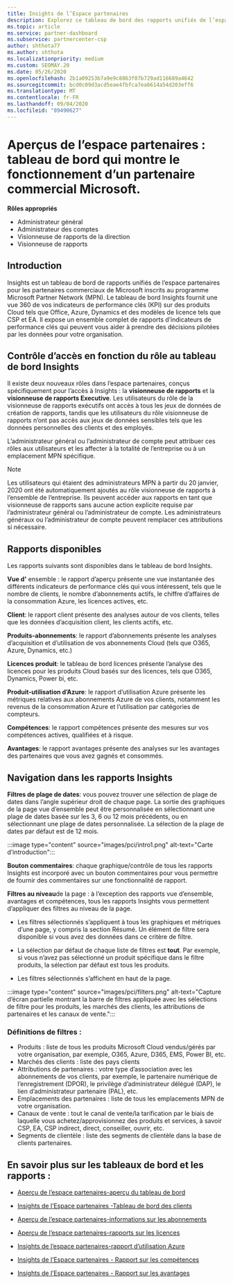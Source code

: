 ```yaml
---
title: Insights de l’Espace partenaires
description: Explorez ce tableau de bord des rapports unifiés de l’espace partenaires. Découvrez comment vous utilisez les indicateurs de performance clés (KPI) pour les ventes et le déploiement, le développement client et bien plus encore.
ms.topic: article
ms.service: partner-dashboard
ms.subservice: partnercenter-csp
author: shthota77
ms.author: shthota
ms.localizationpriority: medium
ms.custom: SEOMAY.20
ms.date: 05/26/2020
ms.openlocfilehash: 2b1a09253b7a9e9c8863f07b729ad116689a4642
ms.sourcegitcommit: bcd0c09d3acd5eae4fbfca7ea6614a54d203eff6
ms.translationtype: MT
ms.contentlocale: fr-FR
ms.lasthandoff: 09/04/2020
ms.locfileid: "89490627"
---
```

# <a name="partner-center-insights---a-dashboard-that-shows-how-a-microsoft-commercial-partner-is-doing"></a>Aperçus de l’espace partenaires : tableau de bord qui montre le fonctionnement d’un partenaire commercial Microsoft.

**Rôles appropriés**
- Administrateur général
- Administrateur des comptes
- Visionneuse de rapports de la direction
- Visionneuse de rapports

## <a name="introduction"></a>Introduction

Insights est un tableau de bord de rapports unifiés de l’espace partenaires pour les partenaires commerciaux de Microsoft inscrits au programme Microsoft Partner Network (MPN). Le tableau de bord Insights fournit une vue 360 de vos indicateurs de performance clés (KPI) sur des produits Cloud tels que Office, Azure, Dynamics et des modèles de licence tels que CSP et EA. Il expose un ensemble complet de rapports d’indicateurs de performance clés qui peuvent vous aider à prendre des décisions pilotées par les données pour votre organisation. 

## <a name="role-based-access-control-to-the-insights-dashboard"></a>Contrôle d’accès en fonction du rôle au tableau de bord Insights

Il existe deux nouveaux rôles dans l’espace partenaires, conçus spécifiquement pour l’accès à Insights : la **visionneuse de rapports** et la **visionneuse de rapports Executive**. Les utilisateurs du rôle de la visionneuse de rapports exécutifs ont accès à tous les jeux de données de création de rapports, tandis que les utilisateurs du rôle visionneuse de rapports n’ont pas accès aux jeux de données sensibles tels que les données personnelles des clients et des employés. 

L’administrateur général ou l’administrateur de compte peut attribuer ces rôles aux utilisateurs et les affecter à la totalité de l’entreprise ou à un emplacement MPN spécifique.  

>[!Note] 
>Les utilisateurs qui étaient des administrateurs MPN à partir du 20 janvier, 2020 ont été automatiquement ajoutés au rôle visionneuse de rapports à l’ensemble de l’entreprise. Ils peuvent accéder aux rapports en tant que visionneuse de rapports sans aucune action explicite requise par l’administrateur général ou l’administrateur de compte. Les administrateurs généraux ou l’administrateur de compte peuvent remplacer ces attributions si nécessaire. 

## <a name="reports-available"></a>Rapports disponibles

Les rapports suivants sont disponibles dans le tableau de bord Insights.

**Vue d'** ensemble : le rapport d’aperçu présente une vue instantanée des différents indicateurs de performance clés qui vous intéressent, tels que le nombre de clients, le nombre d’abonnements actifs, le chiffre d’affaires de la consommation Azure, les licences actives, etc.

**Client**: le rapport client présente des analyses autour de vos clients, telles que les données d’acquisition client, les clients actifs, etc.

**Produits-abonnements**: le rapport d’abonnements présente les analyses d’acquisition et d’utilisation de vos abonnements Cloud (tels que O365, Azure, Dynamics, etc.)

**Licences produit**: le tableau de bord licences présente l’analyse des licences pour les produits Cloud basés sur des licences, tels que O365, Dynamics, Power bi, etc.

**Produit-utilisation d’Azure**: le rapport d’utilisation Azure présente les métriques relatives aux abonnements Azure de vos clients, notamment les revenus de la consommation Azure et l’utilisation par catégories de compteurs.

**Compétences**: le rapport compétences présente des mesures sur vos compétences actives, qualifiées et à risque.

**Avantages**: le rapport avantages présente des analyses sur les avantages des partenaires que vous avez gagnés et consommés.

## <a name="navigating-the-insights-reports"></a>Navigation dans les rapports Insights

**Filtres de plage de dates**: vous pouvez trouver une sélection de plage de dates dans l’angle supérieur droit de chaque page. La sortie des graphiques de la page vue d’ensemble peut être personnalisée en sélectionnant une plage de dates basée sur les 3, 6 ou 12 mois précédents, ou en sélectionnant une plage de dates personnalisée. La sélection de la plage de dates par défaut est de 12 mois. 

:::image type="content" source="images/pci/intro1.png" alt-text="Carte d’introduction":::

**Bouton commentaires**: chaque graphique/contrôle de tous les rapports Insights est incorporé avec un bouton commentaires pour vous permettre de fournir des commentaires sur une fonctionnalité de rapport. 

 
**Filtres au niveau**de la page : à l’exception des rapports vue d’ensemble, avantages et compétences, tous les rapports Insights vous permettent d’appliquer des filtres au niveau de la page. 

- Les filtres sélectionnés s’appliquent à tous les graphiques et métriques d’une page, y compris la section Résumé. Un élément de filtre sera disponible si vous avez des données dans ce critère de filtre. 

- La sélection par défaut de chaque liste de filtres est **tout**. Par exemple, si vous n’avez pas sélectionné un produit spécifique dans le filtre produits, la sélection par défaut est tous les produits.

- Les filtres sélectionnés s’affichent en haut de la page. 

:::image type="content" source="images/pci/filters.png" alt-text="Capture d’écran partielle montrant la barre de filtres appliquée avec les sélections de filtre pour les produits, les marchés des clients, les attributions de partenaires et les canaux de vente.":::

### <a name="filters-definitions"></a>Définitions de filtres :

- Produits : liste de tous les produits Microsoft Cloud vendus/gérés par votre organisation, par exemple, O365, Azure, D365, EMS, Power BI, etc.
- Marchés des clients : liste des pays clients
- Attributions de partenaires : votre type d’association avec les abonnements de vos clients, par exemple, le partenaire numérique de l’enregistrement (DPOR), le privilège d’administrateur délégué (DAP), le lien d’administrateur partenaire (PAL), etc. 
- Emplacements des partenaires : liste de tous les emplacements MPN de votre organisation.
- Canaux de vente : tout le canal de vente/la tarification par le biais de laquelle vous achetez/approvisionnez des produits et services, à savoir CSP, EA, CSP indirect, direct, conseiller, ouvrir, etc.
- Segments de clientèle : liste des segments de clientèle dans la base de clients partenaires.

## <a name="read-about-each-of-the-dashboards-and-reports"></a>En savoir plus sur les tableaux de bord et les rapports :

- [Aperçu de l’espace partenaires-aperçu du tableau de bord](pci-overview-report.md)

- [Insights de l’Espace partenaires -Tableau de bord des clients](pci-customer-report.md)

- [Aperçu de l’espace partenaires-informations sur les abonnements](pci-product-subscriptions-report.md)

- [Aperçu de l’espace partenaires-rapports sur les licences](pci-product-licenses-report.md)

- [Insights de l’espace partenaires-rapport d’utilisation Azure](pci-azure-usage-report.md)

- [Insights de l’Espace partenaires - Rapport sur les compétences](pci-competencies-report.md)

- [Insights de l’Espace partenaires - Rapport sur les avantages](pci-benefits-report.md)
